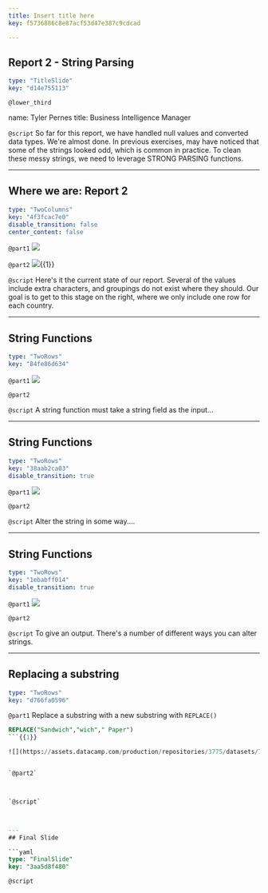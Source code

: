 ```yaml
---
title: Insert title here
key: f5736886c8e87acf53d47e387c9cdcad

---
```

## Report 2 - String Parsing

```yaml
type: "TitleSlide"
key: "d14e755113"
```

`@lower_third`

name: Tyler Pernes
title: Business Intelligence Manager


`@script`
So far for this report, we have handled null values and converted data types.  We're almost done.  In previous exercises, may have noticed that some of the strings looked odd, which is common in practice. To clean these messy strings, we need to leverage STRONG PARSING functions.


---
## Where we are: Report 2

```yaml
type: "TwoColumns"
key: "4f3fcac7e0"
disable_transition: false
center_content: false
```

`@part1`
![](https://assets.datacamp.com/production/repositories/3775/datasets/0cf03e1b3a8aaaa27b8f4baa4b855820086c7659/2.4_current_state.PNG)


`@part2`
![](https://assets.datacamp.com/production/repositories/3775/datasets/bbdf7c578bef677413722267295f0f26cc629b61/2.4_goal_state.PNG){{1}}


`@script`
Here's it the current state of our report.  Several of the values include extra characters, and groupings do not exist where they should.  Our goal is to get to this stage on the right, where we only include one row for each country.


---
## String Functions

```yaml
type: "TwoRows"
key: "84fe86d634"
```

`@part1`
![](https://assets.datacamp.com/production/repositories/3775/datasets/58b76f5155d5f39f9a75e21082f46effa7093da0/str_parsing_ex_1.png)


`@part2`



`@script`
A string function must take a string field as the input...


---
## String Functions

```yaml
type: "TwoRows"
key: "38aab2ca03"
disable_transition: true
```

`@part1`
![](https://assets.datacamp.com/production/repositories/3775/datasets/c8b9b0d83c3699d0fa7f42e40e9394dd684690e9/str_parsing_ex_2.png)


`@part2`



`@script`
Alter the string in some way....


---
## String Functions

```yaml
type: "TwoRows"
key: "1ebabff014"
disable_transition: true
```

`@part1`
![](https://assets.datacamp.com/production/repositories/3775/datasets/e9e8a7040b8cef450434d69949f2eef3b73fd832/str_parsing_ex_3.png)


`@part2`



`@script`
To give an output.  There's a number of different ways you can alter strings.


---
## Replacing a substring

```yaml
type: "TwoRows"
key: "d766fa0596"
```

`@part1`
Replace a substring with a new substring with ```REPLACE()```

```sql
REPLACE("Sandwich","wich"," Paper")
```{{1}}

![](https://assets.datacamp.com/production/repositories/3775/datasets/738ff9219cbf37ab01a31948e3c38dee6cb255e3/str_replace.png){{2}}


`@part2`



`@script`



---
## Final Slide

```yaml
type: "FinalSlide"
key: "3aa5d8f480"
```

`@script`


